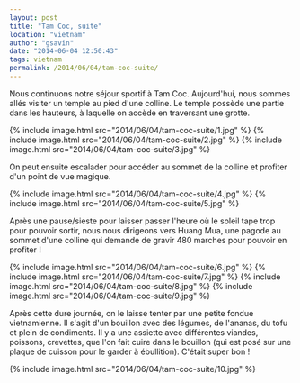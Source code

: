 ```yaml
---
layout: post
title: "Tam Coc, suite"
location: "vietnam"
author: "gsavin"
date: "2014-06-04 12:50:43"
tags: vietnam
permalink: /2014/06/04/tam-coc-suite/
---
```

Nous continuons notre séjour sportif à Tam Coc. Aujourd'hui, nous sommes allés visiter un temple au pied d'une colline. Le temple possède une partie dans les hauteurs, à laquelle on accède en traversant une grotte.

{% include image.html src="2014/06/04/tam-coc-suite/1.jpg" %}
{% include image.html src="2014/06/04/tam-coc-suite/2.jpg" %}
{% include image.html src="2014/06/04/tam-coc-suite/3.jpg" %}

On peut ensuite escalader pour accéder au sommet de la colline et profiter d'un point de vue magique.

{% include image.html src="2014/06/04/tam-coc-suite/4.jpg" %}
{% include image.html src="2014/06/04/tam-coc-suite/5.jpg" %}

Après une pause/sieste pour laisser passer l'heure où le soleil tape trop pour pouvoir sortir, nous nous dirigeons vers Huang Mua, une pagode au sommet d'une colline qui demande de gravir 480 marches pour pouvoir en profiter !

{% include image.html src="2014/06/04/tam-coc-suite/6.jpg" %}
{% include image.html src="2014/06/04/tam-coc-suite/7.jpg" %}
{% include image.html src="2014/06/04/tam-coc-suite/8.jpg" %}
{% include image.html src="2014/06/04/tam-coc-suite/9.jpg" %}

Après cette dure journée, on le laisse tenter par une petite fondue vietnamienne. Il s'agit d'un bouillon avec des légumes, de l'ananas, du tofu et plein de condiments. Il y a une assiette avec différentes viandes, poissons, crevettes, que l'on fait cuire dans le bouillon (qui est posé sur une plaque de cuisson pour le garder à ébullition). C'était super bon !

{% include image.html src="2014/06/04/tam-coc-suite/10.jpg" %}
